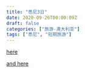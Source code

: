 ```yaml
---
title: "悉尼3日"
date: 2020-09-26T00:00:09Z
draft: false
categories: ["旅游-澳大利亚"]
tags: ["悉尼", "短期旅游"]
---
```


[here](https://www.instagram.com/p/CjM2VeOBZd3/)

[and here](https://www.instagram.com/p/CjM2VeOBZd3/?igshid=YmMyMTA2M2Y=)


